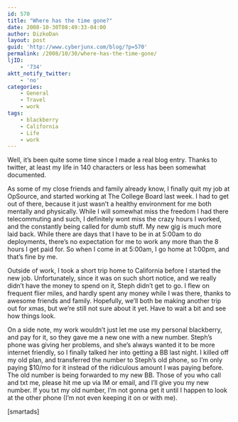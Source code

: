 ```yaml
---
id: 570
title: "Where has the time gone?"
date: 2008-10-30T08:49:33-04:00
author: DizkoDan
layout: post
guid: 'http://www.cyberjunx.com/blog/?p=570'
permalink: /2008/10/30/where-has-the-time-gone/
ljID:
    - '734'
aktt_notify_twitter:
    - 'no'
categories:
    - General
    - Travel
    - work
tags:
    - blackberry
    - California
    - Life
    - work
---
```


Well, it’s been quite some time since I made a real blog entry. Thanks to twitter, at least my life in 140 characters or less has been somewhat documented.

As some of my close friends and family already know, I finally quit my job at OpSource, and started working at The College Board last week. I had to get out of there, because it just wasn’t a healthy environment for me both mentally and physically. While I will somewhat miss the freedom I had there telecommuting and such, I definitely wont miss the crazy hours I worked, and the constantly being called for dumb stuff. My new gig is much more laid back. While there are days that I have to be in at 5:00am to do deployments, there’s no expectation for me to work any more than the 8 hours I get paid for. So when I come in at 5:00am, I go home at 1:00pm, and that’s fine by me.

Outside of work, I took a short trip home to California before I started the new job. Unfortunately, since it was on such short notice, and we really didn’t have the money to spend on it, Steph didn’t get to go. I flew on frequent flier miles, and hardly spent any money while I was there, thanks to awesome friends and family. Hopefully, we’ll both be making another trip out for xmas, but we’re still not sure about it yet. Have to wait a bit and see how things look.

On a side note, my work wouldn’t just let me use my personal blackberry, and pay for it, so they gave me a new one with a new number. Steph’s phone was giving her problems, and she’s always wanted it to be more internet friendly, so I finally talked her into getting a BB last night. I killed off my old plan, and transferred the number to Steph’s old phone, so I’m only paying $10/mo for it instead of the ridiculous amount I was paying before. The old number is being forwarded to my new BB. Those of you who call and txt me, please hit me up via IM or email, and I’ll give you my new number. If you txt my old number, I’m not gonna get it until I happen to look at the other phone (I’m not even keeping it on or with me).

\[smartads\]